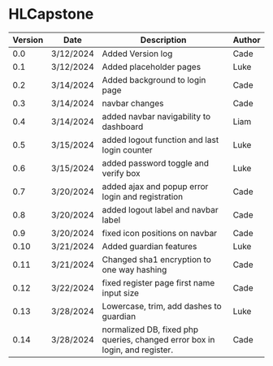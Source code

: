 # HLCapstone

 | Version | Date | Description | Author |
 | ------ | ------ | ------------ | -------- |
 | 0.0 | 3/12/2024 | Added Version log| Cade | 
 | 0.1 | 3/12/2024 | Added placeholder pages | Luke |
 | 0.2 | 3/14/2024 | Added background to login page | Cade |
 | 0.3 | 3/14/2024 | navbar changes | Cade |
 | 0.4 | 3/14/2024 | added navbar navigability to dashboard | Liam |
 | 0.5 | 3/15/2024 | added logout function and last login counter | Luke |
 | 0.6 | 3/15/2024 | added password toggle and verify box | Luke |
 | 0.7 | 3/20/2024 | added ajax and popup error login and registration | Cade |
 | 0.8 | 3/20/2024 | added logout label and navbar label | Cade |
 | 0.9 | 3/20/2024 | fixed icon positions on navbar | Cade |
 | 0.10 | 3/21/2024 | Added guardian features | Luke |
 | 0.11 | 3/21/2024 | Changed sha1 encryption to one way hashing | Cade |
 | 0.12 | 3/22/2024 | fixed register page first name input size | Cade |
 | 0.13 | 3/28/2024 | Lowercase, trim, add dashes to guardian | Luke |
 | 0.14 | 3/28/2024 | normalized DB, fixed php queries, changed error box in login, and register. | Cade |
 

